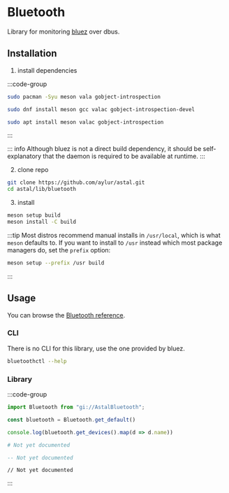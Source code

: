 # Bluetooth

Library for monitoring [bluez](https://www.bluez.org/) over dbus.

## Installation

1. install dependencies

:::code-group

```sh [<i class="devicon-archlinux-plain"></i> Arch]
sudo pacman -Syu meson vala gobject-introspection
```

```sh [<i class="devicon-fedora-plain"></i> Fedora]
sudo dnf install meson gcc valac gobject-introspection-devel
```

```sh [<i class="devicon-ubuntu-plain"></i> Ubuntu]
sudo apt install meson valac gobject-introspection
```

:::

::: info
Although bluez is not a direct build dependency,
it should be self-explanatory that the daemon is required to be available at runtime.
:::

2. clone repo

```sh
git clone https://github.com/aylur/astal.git
cd astal/lib/bluetooth
```

3. install

```sh
meson setup build
meson install -C build
```

:::tip
Most distros recommend manual installs in `/usr/local`,
which is what `meson` defaults to. If you want to install to `/usr`
instead which most package managers do, set the `prefix` option:

```sh
meson setup --prefix /usr build
```

:::

## Usage

You can browse the [Bluetooth reference](https://aylur.github.io/libastal/bluetooth).

### CLI

There is no CLI for this library, use the one provided by bluez.

```sh
bluetoothctl --help
```

### Library

:::code-group

```js [<i class="devicon-javascript-plain"></i> JavaScript]
import Bluetooth from "gi://AstalBluetooth";

const bluetooth = Bluetooth.get_default()

console.log(bluetooth.get_devices().map(d => d.name))
```

```py [<i class="devicon-python-plain"></i> Python]
# Not yet documented
```

```lua [<i class="devicon-lua-plain"></i> Lua]
-- Not yet documented
```

```vala [<i class="devicon-vala-plain"></i> Vala]
// Not yet documented
```

:::
